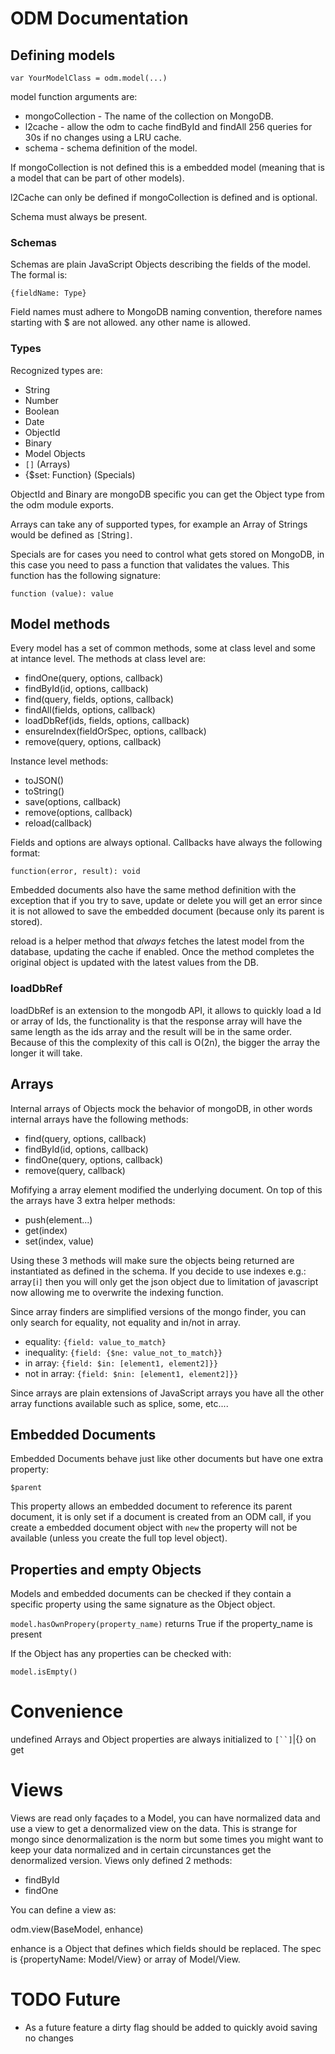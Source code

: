 # ODM Documentation

## Defining models

  `var YourModelClass = odm.model(...)`

model function arguments are:

  * mongoCollection - The name of the collection on MongoDB.
  * l2cache - allow the odm to cache findById and findAll 256 queries for 30s if no changes using a LRU cache.
  * schema - schema definition of the model.

If mongoCollection is not defined this is a embedded model (meaning that is a model that can be part of other models).

l2Cache can only be defined if mongoCollection is defined and is optional.

Schema must always be present.

### Schemas

Schemas are plain JavaScript Objects describing the fields of the model. The formal is:

  `{fieldName: Type}`

Field names must adhere to MongoDB naming convention, therefore names starting with $ are not allowed. any other name is
allowed.

### Types

Recognized types are:

  * String
  * Number
  * Boolean
  * Date
  * ObjectId
  * Binary
  * Model Objects
  * `[]` (Arrays)
  * {$set: Function} (Specials)

ObjectId and Binary are mongoDB specific you can get the Object type from the odm module exports.

Arrays can take any of supported types, for example an Array of Strings would be defined as `[`String`]`.

Specials are for cases you need to control what gets stored on MongoDB, in this case you need to pass a function that
validates the values. This function has the following signature:

  `function (value): value`

## Model methods

Every model has a set of common methods, some at class level and some at intance level. The methods at class level are:

  * findOne(query, options, callback)
  * findById(id, options, callback)
  * find(query, fields, options, callback)
  * findAll(fields, options, callback)
  * loadDbRef(ids, fields, options, callback)
  * ensureIndex(fieldOrSpec, options, callback)
  * remove(query, options, callback)

Instance level methods:

  * toJSON()
  * toString()
  * save(options, callback)
  * remove(options, callback)
  * reload(callback)

Fields and options are always optional. Callbacks have always the following format:

  `function(error, result): void`

Embedded documents also have the same method definition with the exception that if you try to save, update or delete you
will get an error since it is not allowed to save the embedded document (because only its parent is stored).

reload is a helper method that *always* fetches the latest model from the database, updating the cache if enabled. Once
the method completes the original object is updated with the latest values from the DB.

### loadDbRef

loadDbRef is an extension to the mongodb API, it allows to quickly load a Id or array of Ids, the functionality is that
the response array will have the same length as the ids array and the result will be in the same order. Because of this
the complexity of this call is O(2n), the bigger the array the longer it will take.

## Arrays

Internal arrays of Objects mock the behavior of mongoDB, in other words internal arrays have the following methods:

  * find(query, options, callback)
  * findById(id, options, callback)
  * findOne(query, options, callback)
  * remove(query, callback)

Mofifying a array element modified the underlying document. On top of this the arrays have 3 extra helper methods:

  * push(element...)
  * get(index)
  * set(index, value)

Using these 3 methods will make sure the objects being returned are instantiated as defined in the schema. If you decide
to use indexes e.g.: array`[`i`]` then you will only get the json object due to limitation of javascript now allowing me
to overwrite the indexing function.

Since array finders are simplified versions of the mongo finder, you can only search for equality, not equality and
in/not in array.

  * equality: `{field: value_to_match}`
  * inequality: `{field: {$ne: value_not_to_match}}`
  * in array: `{field: $in: [element1, element2]}}`
  * not in array: `{field: $nin: [element1, element2]}}`

Since arrays are plain extensions of JavaScript arrays you have all the other array functions available such as splice,
some, etc....

## Embedded Documents

Embedded Documents behave just like other documents but have one extra property:

  `$parent`

This property allows an embedded document to reference its parent document, it is only set if a document is created from
an ODM call, if you create a embedded document object with `new` the property will not be available (unless you create
the full top level object).

## Properties and empty Objects

Models and embedded documents can be checked if they contain a specific property using the same signature as the Object
object.

  `model.hasOwnPropery(property_name)` returns True if the property_name is present

If the Object has any properties can be checked with:

  `model.isEmpty()`

# Convenience

undefined Arrays and Object properties are always initialized to `[``]`|{} on get

# Views

Views are read only façades to a Model, you can have normalized data and use a view to get a denormalized view on the
data. This is strange for mongo since denormalization is the norm but some times you might want to keep your data
normalized and in certain circunstances get the denormalized version. Views only defined 2 methods:

* findById
* findOne

You can define a view as:

odm.view(BaseModel, enhance)

enhance is a Object that defines which fields should be replaced. The spec is {propertyName: Model/View} or array of
Model/View.

# TODO Future

* As a future feature a dirty flag should be added to quickly avoid saving no changes